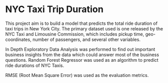 # NYC Taxi Trip Duration
This project aim is to build a model that predicts the total ride duration of taxi trips in New York City. The primary dataset used is one released by the NYC Taxi and Limousine Commission, which includes pickup time, geo-coordinates, number of passengers, and several other variables.

In Depth Exploratory Data Analysis was performed to find out important business insights from the data which could answer most of the business questions. Random Forest Regressor was used as an algorithm to predict ride durations of NYC Taxis.

RMSE (Root Mean Square Error) was used as the evaluation metrics.

